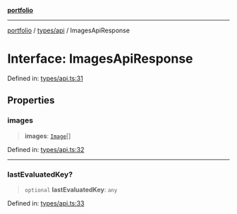 [**portfolio**](../../../README.md)

***

[portfolio](../../../modules.md) / [types/api](../README.md) / ImagesApiResponse

# Interface: ImagesApiResponse

Defined in: [types/api.ts:31](https://github.com/tnorlund/Portfolio/blob/035b11ab543a17ec78b83c4fcc284e0d2a2292d2/portfolio/types/api.ts#L31)

## Properties

### images

> **images**: [`Image`](Image.md)[]

Defined in: [types/api.ts:32](https://github.com/tnorlund/Portfolio/blob/035b11ab543a17ec78b83c4fcc284e0d2a2292d2/portfolio/types/api.ts#L32)

***

### lastEvaluatedKey?

> `optional` **lastEvaluatedKey**: `any`

Defined in: [types/api.ts:33](https://github.com/tnorlund/Portfolio/blob/035b11ab543a17ec78b83c4fcc284e0d2a2292d2/portfolio/types/api.ts#L33)
